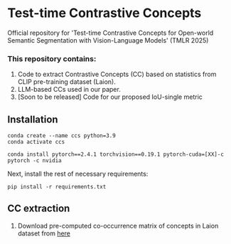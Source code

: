 # Test-time Contrastive Concepts
Official repository for 'Test-time Contrastive Concepts for Open-world Semantic Segmentation with Vision-Language Models' (TMLR 2025)


### This repository contains:
1. Code to extract Contrastive Concepts (CC) based on statistics from CLIP pre-training dataset (Laion). 
2. LLM-based CCs used in our paper.
3. [Soon to be released] Code for our proposed IoU-single metric 


## Installation

```
conda create --name ccs python=3.9
conda activate ccs

conda install pytorch==2.4.1 torchvision==0.19.1 pytorch-cuda=[XX]-c pytorch -c nvidia
```
Next, install the rest of necessary requirements:


```
pip install -r requirements.txt
```

## CC extraction

1. Download pre-computed co-occurrence matrix of concepts in Laion dataset from [here](https://drive.google.com/file/d/1Smm-h3cyYoVX0XPwS1_PFSCXnESnnVYt/view?usp=sharing)


